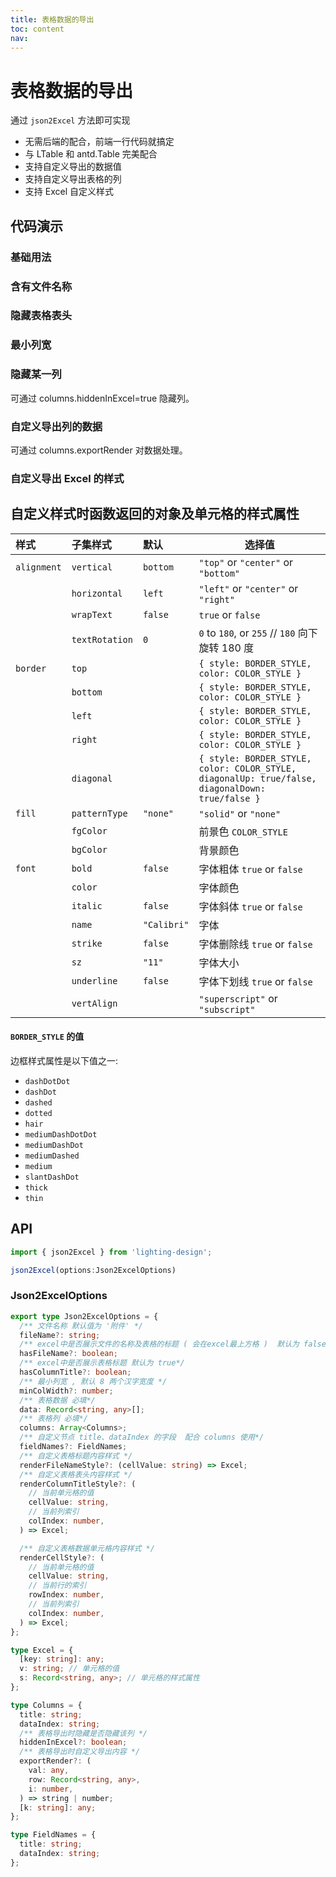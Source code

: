 ```yaml
---
title: 表格数据的导出
toc: content
nav:
---
```


# 表格数据的导出

通过 `json2Excel` 方法即可实现

- 无需后端的配合，前端一行代码就搞定
- 与 LTable 和 antd.Table 完美配合
- 支持自定义导出的数据值
- 支持自定义导出表格的列
- 支持 Excel 自定义样式

## 代码演示

### 基础用法

<code src='./demos/Demo1.tsx' background="#f5f5f5"></code>

### 含有文件名称

<code src='./demos/Demo2.tsx' background="#f5f5f5"></code>

### 隐藏表格表头

<code src='./demos/Demo3.tsx' background="#f5f5f5"></code>

### 最小列宽

<code src='./demos/Demo4.tsx' background="#f5f5f5"></code>

### 隐藏某一列

可通过 columns.hiddenInExcel=true 隐藏列。

<code src='./demos/Demo5.tsx' background="#f5f5f5"></code>

### 自定义导出列的数据

可通过 columns.exportRender 对数据处理。

<code src='./demos/Demo6.tsx' background="#f5f5f5"></code>

### 自定义导出 Excel 的样式

<code src='./demos/Demo7.tsx' background="#f5f5f5"></code>

## 自定义样式时函数返回的对象及单元格的样式属性

| 样式        | 子集样式       | 默认        | 选择值                                                                                          |
| :---------- | :------------- | :---------- | ----------------------------------------------------------------------------------------------- |
| `alignment` | `vertical`     | `bottom`    | `"top"` or `"center"` or `"bottom"`                                                             |
|             | `horizontal`   | `left`      | `"left"` or `"center"` or `"right"`                                                             |
|             | `wrapText`     | `false`     | `true` or `false`                                                                               |
|             | `textRotation` | `0`         | `0` to `180`, or `255` // `180` 向下旋转 180 度                                                 |
| `border`    | `top`          |             | `{ style: BORDER_STYLE, color: COLOR_STYLE }`                                                   |
|             | `bottom`       |             | `{ style: BORDER_STYLE, color: COLOR_STYLE }`                                                   |
|             | `left`         |             | `{ style: BORDER_STYLE, color: COLOR_STYLE }`                                                   |
|             | `right`        |             | `{ style: BORDER_STYLE, color: COLOR_STYLE }`                                                   |
|             | `diagonal`     |             | `{ style: BORDER_STYLE, color: COLOR_STYLE, diagonalUp: true/false, diagonalDown: true/false }` |
| `fill`      | `patternType`  | `"none"`    | `"solid"` or `"none"`                                                                           |
|             | `fgColor`      |             | 前景色 `COLOR_STYLE`                                                                            |
|             | `bgColor`      |             | 背景颜色                                                                                        |
| `font`      | `bold`         | `false`     | 字体粗体 `true` or `false`                                                                      |
|             | `color`        |             | 字体颜色                                                                                        |
|             | `italic`       | `false`     | 字体斜体 `true` or `false`                                                                      |
|             | `name`         | `"Calibri"` | 字体                                                                                            |
|             | `strike`       | `false`     | 字体删除线 `true` or `false`                                                                    |
|             | `sz`           | `"11"`      | 字体大小                                                                                        |
|             | `underline`    | `false`     | 字体下划线 `true` or `false`                                                                    |
|             | `vertAlign`    |             | `"superscript"` or `"subscript"`                                                                |

#### `BORDER_STYLE` 的值

边框样式属性是以下值之一:

- `dashDotDot`
- `dashDot`
- `dashed`
- `dotted`
- `hair`
- `mediumDashDotDot`
- `mediumDashDot`
- `mediumDashed`
- `medium`
- `slantDashDot`
- `thick`
- `thin`

## API

```ts
import { json2Excel } from 'lighting-design';

json2Excel(options:Json2ExcelOptions)

```

### Json2ExcelOptions

```ts
export type Json2ExcelOptions = {
  /** 文件名称 默认值为 '附件' */
  fileName?: string;
  /** excel中是否展示文件的名称及表格的标题 ( 会在excel最上方格 )  默认为 false*/
  hasFileName?: boolean;
  /** excel中是否展示表格标题 默认为 true*/
  hasColumnTitle?: boolean;
  /** 最小列宽 , 默认 8 两个汉字宽度 */
  minColWidth?: number;
  /** 表格数据 必填*/
  data: Record<string, any>[];
  /** 表格列 必填*/
  columns: Array<Columns>;
  /** 自定义节点 title、dataIndex 的字段  配合 columns 使用*/
  fieldNames?: FieldNames;
  /** 自定义表格标题内容样式 */
  renderFileNameStyle?: (cellValue: string) => Excel;
  /** 自定义表格表头内容样式 */
  renderColumnTitleStyle?: (
    // 当前单元格的值
    cellValue: string,
    // 当前列索引
    colIndex: number,
  ) => Excel;

  /** 自定义表格数据单元格内容样式 */
  renderCellStyle?: (
    // 当前单元格的值
    cellValue: string,
    // 当前行的索引
    rowIndex: number,
    // 当前列索引
    colIndex: number,
  ) => Excel;
};

type Excel = {
  [key: string]: any;
  v: string; // 单元格的值
  s: Record<string, any>; // 单元格的样式属性
};

type Columns = {
  title: string;
  dataIndex: string;
  /** 表格导出时隐藏是否隐藏该列 */
  hiddenInExcel?: boolean;
  /** 表格导出时自定义导出内容 */
  exportRender?: (
    val: any,
    row: Record<string, any>,
    i: number,
  ) => string | number;
  [k: string]: any;
};

type FieldNames = {
  title: string;
  dataIndex: string;
};
```
